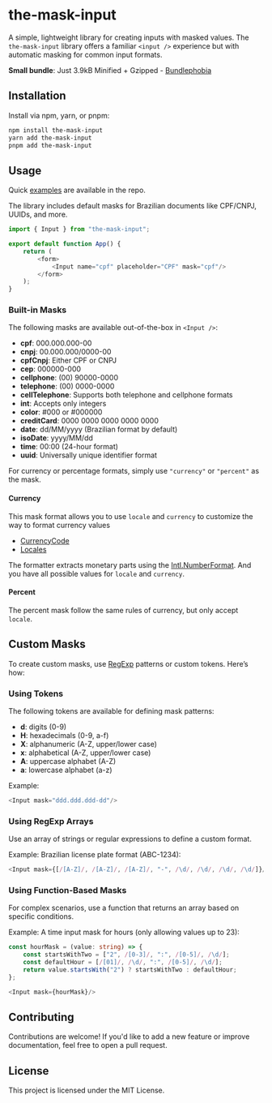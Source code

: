 # the-mask-input

A simple, lightweight library for creating inputs with masked values. The `the-mask-input` library offers a familiar
`<input />` experience but with automatic masking for common input formats.

**Small bundle**: Just 3.9kB Minified + Gzipped - [Bundlephobia](https://bundlephobia.com/package/the-mask-input)

## Installation

Install via npm, yarn, or pnpm:

```bash
npm install the-mask-input
yarn add the-mask-input
pnpm add the-mask-input
```

## Usage

Quick [examples](https://github.com/g4rcez/the-mask-input/blob/master/example/src/App.tsx) are available in the repo.

The library includes default masks for Brazilian documents like CPF/CNPJ, UUIDs, and more.

```typescript jsx
import { Input } from "the-mask-input";

export default function App() {
	return (
		<form>
			<Input name="cpf" placeholder="CPF" mask="cpf"/>
		</form>
	);
}
```

### Built-in Masks

The following masks are available out-of-the-box in `<Input />`:

- **cpf**: 000.000.000-00
- **cnpj**: 00.000.000/0000-00
- **cpfCnpj**: Either CPF or CNPJ
- **cep**: 000000-000
- **cellphone**: (00) 90000-0000
- **telephone**: (00) 0000-0000
- **cellTelephone**: Supports both telephone and cellphone formats
- **int**: Accepts only integers
- **color**: #000 or #000000
- **creditCard**: 0000 0000 0000 0000 0000
- **date**: dd/MM/yyyy (Brazilian format by default)
- **isoDate**: yyyy/MM/dd
- **time**: 00:00 (24-hour format)
- **uuid**: Universally unique identifier format

For currency or percentage formats, simply use `"currency"` or `"percent"` as the mask.

#### Currency

This mask format allows you to use `locale` and `currency` to customize the way to format currency values

- [CurrencyCode](https://github.com/g4rcez/the-mask-input/blob/master/src/types.ts#L118)
- [Locales](https://github.com/g4rcez/the-mask-input/blob/master/src/types.ts#L300)

The formatter extracts monetary parts using
the [Intl.NumberFormat](https://developer.mozilla.org/en-US/docs/Web/JavaScript/Reference/Global_Objects/Intl/NumberFormat).
And you have all possible values for `locale` and `currency`.

#### Percent

The percent mask follow the same rules of currency, but only accept `locale`.

## Custom Masks

To create custom masks, use [RegExp](https://developer.mozilla.org/en-US/docs/Web/JavaScript/Guide/Regular_Expressions)
patterns or custom tokens. Here’s how:

### Using Tokens

The following tokens are available for defining mask patterns:

- **d**: digits (0-9)
- **H**: hexadecimals (0-9, a-f)
- **X**: alphanumeric (A-Z, upper/lower case)
- **x**: alphabetical (A-Z, upper/lower case)
- **A**: uppercase alphabet (A-Z)
- **a**: lowercase alphabet (a-z)

Example:

```typescript jsx
<Input mask="ddd.ddd.ddd-dd"/>
```

### Using RegExp Arrays

Use an array of strings or regular expressions to define a custom format.

Example: Brazilian license plate format (ABC-1234):

```typescript jsx
<Input mask={[/[A-Z]/, /[A-Z]/, /[A-Z]/, "-", /\d/, /\d/, /\d/, /\d/]}/>
```

### Using Function-Based Masks

For complex scenarios, use a function that returns an array based on specific conditions.

Example: A time input mask for hours (only allowing values up to 23):

```typescript jsx
const hourMask = (value: string) => {
	const startsWithTwo = ["2", /[0-3]/, ":", /[0-5]/, /\d/];
	const defaultHour = [/[01]/, /\d/, ":", /[0-5]/, /\d/];
	return value.startsWith("2") ? startsWithTwo : defaultHour;
};

<Input mask={hourMask}/>
```

## Contributing

Contributions are welcome! If you'd like to add a new feature or improve documentation, feel free to open a pull
request.

## License

This project is licensed under the MIT License.
